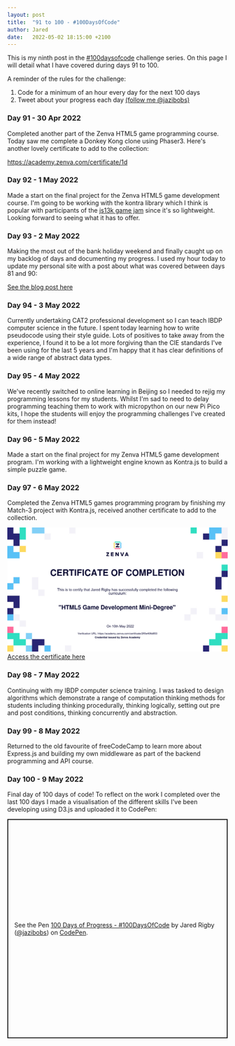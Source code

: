```yaml
---
layout: post
title:  "91 to 100 - #100DaysOfCode"
author: Jared
date:   2022-05-02 18:15:00 +2100
---
```


This is my ninth post in the [#100daysofcode](https://www.100daysofcode.com/) challenge series. On this page I will detail what I have covered during days 91 to 100.

A reminder of the rules for the challenge:

1. Code for a minimum of an hour every day for the next 100 days
2. Tweet about your progress each day [(follow me @jazibobs)](https://twitter.com/jazibobs)

### Day 91 - 30 Apr 2022

Completed another part of the Zenva HTML5 game programming course. Today saw me complete a Donkey Kong clone using Phaser3. Here's another lovely certificate to add to the collection:

https://academy.zenva.com/certificate/1d

### Day 92 - 1 May 2022

Made a start on the final project for the Zenva HTML5 game development course. I'm going to be working with the kontra library which I think is popular with participants of the [js13k game jam](https://js13kgames.com/) since it's so lightweight. Looking forward to seeing what it has to offer.

### Day 93 - 2 May 2022

Making the most out of the bank holiday weekend and finally caught up on my backlog of days and documenting my progress. I used my hour today to update my personal site with a post about what was covered between days 81 and 90:

[See the blog post here](https://www.jaredrigby.co.uk/2022/04/24/days-81-to-90-100daysofcode.html)

### Day 94 - 3 May 2022

Currently undertaking CAT2 professional development so I can teach IBDP computer science in the future. I spent today learning how to write pseudocode using their style guide. Lots of positives to take away from the experience, I found it to be a lot more forgiving than the CIE standards I've been using for the last 5 years and I'm happy that it has clear definitions of a wide range of abstract data types.

### Day 95 - 4 May 2022

We've recently switched to online learning in Beijing so I needed to rejig my programming lessons for my students. Whilst I'm sad to need to delay programming teaching them to work with micropython on our new Pi Pico kits, I hope the students will enjoy the programming challenges I've created for them instead!

### Day 96 - 5 May 2022

Made a start on the final project for my Zenva HTML5 game development program. I'm working with a lightweight engine known as Kontra.js to build a simple puzzle game.

### Day 97 - 6 May 2022

Completed the Zenva HTML5 games programming program by finishing my Match-3 project with Kontra.js, received another certificate to add to the collection.

![Zenva HTML5 Games Programming Mini Degree](/assets/blog/100doc-zenva-html5-games.png)
[Access the certificate here](https://academy.zenva.com/certificate/2ff0e406d853)

### Day 98 - 7 May 2022

Continuing with my IBDP computer science training. I was tasked to design algorithms which demonstrate a range of computation thinking methods for students including thinking procedurally, thinking logically, setting out pre and post conditions, thinking concurrently and abstraction.

### Day 99 - 8 May 2022

Returned to the old favourite of freeCodeCamp to learn more about Express.js and building my own middleware as part of the backend programming and API course.

### Day 100 - 9 May 2022

Final day of 100 days of code! To reflect on the work I completed over the last 100 days I made a visualisation of the different skills I've been developing using D3.js and uploaded it to CodePen:

<p class="codepen" data-height="500" data-default-tab="result" data-slug-hash="PoQpvGb" data-user="jazibobs" style="height: 500px; box-sizing: border-box; display: flex; align-items: center; justify-content: center; border: 2px solid; margin: 1em 0; padding: 1em;">
  <span>See the Pen <a href="https://codepen.io/jazibobs/pen/PoQpvGb">
  100 Days of Progress - #100DaysOfCode</a> by Jared Rigby (<a href="https://codepen.io/jazibobs">@jazibobs</a>)
  on <a href="https://codepen.io">CodePen</a>.</span>
</p>
<script async src="https://cpwebassets.codepen.io/assets/embed/ei.js"></script>